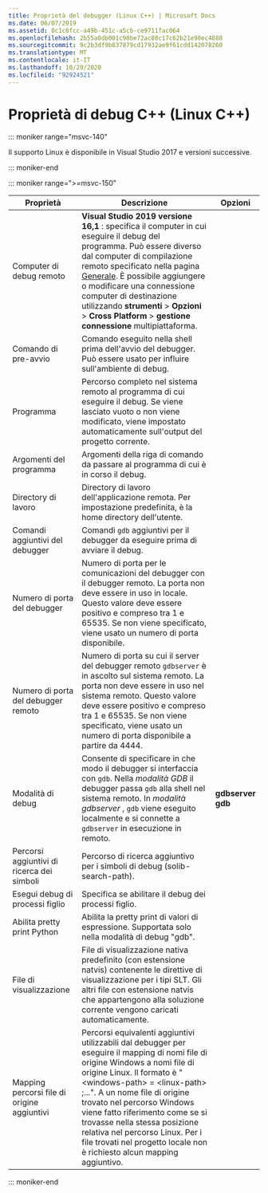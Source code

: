 ```yaml
---
title: Proprietà del debugger (Linux C++) | Microsoft Docs
ms.date: 06/07/2019
ms.assetid: 0c1c0fcc-a49b-451c-a5cb-ce9711fac064
ms.openlocfilehash: 2b55a0db001c98be72ac88c17c62b21e98ec4888
ms.sourcegitcommit: 9c2b3df9b837879cd17932ae9f61cdd142078260
ms.translationtype: MT
ms.contentlocale: it-IT
ms.lasthandoff: 10/29/2020
ms.locfileid: "92924521"
---
```

# <a name="c-debugging-properties-linux-c"></a>Proprietà di debug C++ (Linux C++)

::: moniker range="msvc-140"

Il supporto Linux è disponibile in Visual Studio 2017 e versioni successive.

::: moniker-end

::: moniker range=">=msvc-150"

| Proprietà | Descrizione | Opzioni |
|--|--|--|
| Computer di debug remoto | **Visual Studio 2019 versione 16,1** : specifica il computer in cui eseguire il debug del programma. Può essere diverso dal computer di compilazione remoto specificato nella pagina [Generale](general-linux.md). È possibile aggiungere o modificare una connessione computer di destinazione utilizzando **strumenti**  >  **Opzioni**  >  **Cross Platform**  >  **gestione connessione** multipiattaforma. |
| Comando di pre-avvio | Comando eseguito nella shell prima dell'avvio del debugger. Può essere usato per influire sull'ambiente di debug. |
| Programma | Percorso completo nel sistema remoto al programma di cui eseguire il debug. Se viene lasciato vuoto o non viene modificato, viene impostato automaticamente sull'output del progetto corrente. |
| Argomenti del programma | Argomenti della riga di comando da passare al programma di cui è in corso il debug. |
| Directory di lavoro | Directory di lavoro dell'applicazione remota. Per impostazione predefinita, è la home directory dell'utente. |
| Comandi aggiuntivi del debugger | Comandi `gdb` aggiuntivi per il debugger da eseguire prima di avviare il debug. |
| Numero di porta del debugger | Numero di porta per le comunicazioni del debugger con il debugger remoto. La porta non deve essere in uso in locale. Questo valore deve essere positivo e compreso tra 1 e 65535. Se non viene specificato, viene usato un numero di porta disponibile. |
| Numero di porta del debugger remoto | Numero di porta su cui il server del debugger remoto `gdbserver` è in ascolto sul sistema remoto. La porta non deve essere in uso nel sistema remoto. Questo valore deve essere positivo e compreso tra 1 e 65535. Se non viene specificato, viene usato un numero di porta disponibile a partire da 4444. |
| Modalità di debug | Consente di specificare in che modo il debugger si interfaccia con `gdb`. Nella *modalità GDB* il debugger passa `gdb` alla shell nel sistema remoto. In *modalità gdbserver* , `gdb` viene eseguito localmente e si connette a `gdbserver` in esecuzione in remoto. | **gdbserver**<br/>**gdb** |
| Percorsi aggiuntivi di ricerca dei simboli | Percorso di ricerca aggiuntivo per i simboli di debug (solib-search-path). |
| Esegui debug di processi figlio | Specifica se abilitare il debug dei processi figlio. |
| Abilita pretty print Python | Abilita la pretty print di valori di espressione. Supportata solo nella modalità di debug "gdb". |
| File di visualizzazione | File di visualizzazione nativa predefinito (con estensione natvis) contenente le direttive di visualizzazione per i tipi SLT. Gli altri file con estensione natvis che appartengono alla soluzione corrente vengono caricati automaticamente. |
| Mapping percorsi file di origine aggiuntivi | Percorsi equivalenti aggiuntivi utilizzabili dal debugger per eseguire il mapping di nomi file di origine Windows a nomi file di origine Linux. Il formato è " \<windows-path> = \<linux-path> ;...". A un nome file di origine trovato nel percorso Windows viene fatto riferimento come se si trovasse nella stessa posizione relativa nel percorso Linux. Per i file trovati nel progetto locale non è richiesto alcun mapping aggiuntivo. |

::: moniker-end
